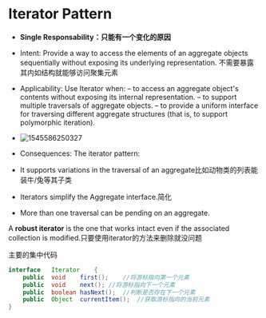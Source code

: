 # Iterator Pattern

-  **Single Responsability：只能有一个变化的原因**
- Intent: Provide a way to access the elements of an aggregate objects sequentially without exposing its underlying representation. 不需要暴露其内如结构就能够访问聚集元素

- Applicability: Use Iterator when: – to access an aggregate object's contents without exposing its internal representation. – to support multiple traversals of aggregate objects. – to provide a uniform interface for traversing different aggregate structures (that is, to support polymorphic iteration).
- ![1545586250327](C:\Users\Emily_Chen\AppData\Roaming\Typora\typora-user-images\1545586250327.png)
-  Consequences: The iterator pattern:
  -  It supports variations in the traversal of an aggregate比如动物类的列表能装牛/兔等其子类
  -  Iterators simplify the Aggregate interface.简化
  -  More than one traversal can be pending on an aggregate.

 A **robust iterator** is the one that works intact even if the associated collection is modified.只要使用iterator的方法来删除就没问题

主要的集中代码

```java
interface	Iterator	{						
    public	void	first();	//将游标指向第一个元素						
    public	void	next();	//将游标指向下一个元素						
    public	boolean	hasNext();	//判断是否存在下一个元素						
    public	Object	currentItem();	//获取游标指向的当前元素	
}

```

